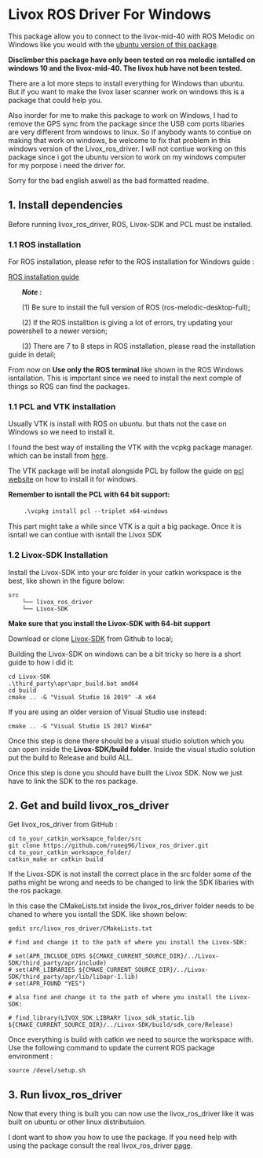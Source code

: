 # Livox ROS Driver For Windows
This package allow you to connect to the livox-mid-40 with ROS Melodic on Windows like you would with the [ubuntu version of this package](https://github.com/Livox-SDK/livox_ros_driver).

**Disclimber this package have only been tested on ros melodic isntalled on windows 10 and the livox-mid-40. The livox hub have not been tested.**

There are a lot more steps to install everything for Windows than ubuntu. But if you want to make the livox laser scanner work on windows this is a package that could help you.

Also inorder for me to make this package to work on Windows, I had to remove the GPS sync from the package since the USB com ports libaries are very different from windows to linux.
So if anybody wants to contiue on making that work on windows, be welcome to fix that problem in this windows version of the Livox_ros_driver. I will not contiue working on this package since i got the ubuntu version to work on my windows computer for my porpose i need the driver for.

Sorry for the bad english aswell as the bad formatted readme.

## 1. Install dependencies

Before running livox_ros_driver, ROS, Livox-SDK and PCL must be installed.

### 1.1 ROS installation

For ROS installation, please refer to the ROS installation for Windows guide :

[ROS installation guide](http://wiki.ros.org/Installation/Windows)

&ensp;&ensp;&ensp;&ensp;***Note :***

&ensp;&ensp;&ensp;&ensp;(1) Be sure to install the full version of ROS (ros-melodic-desktop-full);

&ensp;&ensp;&ensp;&ensp;(2) If the ROS installtion is giving a lot of errors, try updating your powershell to a newer version;

&ensp;&ensp;&ensp;&ensp;(3) There are 7 to 8 steps in ROS installation, please read the installation guide in detail;

From now on **Use only the ROS terminal** like shown in the ROS Windows isntallation. This is important since we need to install the next comple of things so ROS can find the packages. 

### 1.1 PCL and VTK installation
Usually VTK is install with ROS on ubuntu. but thats not the case on Windows so we need to install it.

I found the best way of installing the VTK with the vcpkg package manager. which can be install from [here](https://github.com/microsoft/vcpkg).

The VTK package will be install alongside PCL by follow the guide on [pcl website](https://pointclouds.org/downloads/) on how to install it for windows.

**Remember to isntall the PCL with 64 bit support:** 

　
　```.\vcpkg install pcl --triplet x64-windows```


This part might take a while since VTK is a quit a big package. Once it is isntall we can contiue with isntall the Livox SDK


### 1.2 Livox-SDK Installation
Install the Livox-SDK into your src folder in your catkin workspace is the best, like shown in the figure below:

```
src
    └── livox_ros_driver
    └── Livox-SDK
```

**Make sure that you install the Livox-SDK with 64-bit support**

Download or clone [Livox-SDK](https://github.com/Livox-SDK/Livox-SDK) from Github to local;

Building the Livox-SDK on windows can be a bit tricky so here is a short guide to how i did it:

```
cd Livox-SDK
.\third_party\apr\apr_build.bat amd64
cd build
cmake .. -G "Visual Studio 16 2019" -A x64
```

If you are using an older version of Visual Studio use instead:

```
cmake .. -G "Visual Studio 15 2017 Win64"
```

Once this step is done there should be a visual studio solution which you can open inside the **Livox-SDK/build folder**.
Inside the visual studio solution put the build to Release and build ALL.

Once this step is done you should have built the Livox SDK.
Now we just have to link the SDK to the ros package.

## 2. Get and build livox_ros_driver


Get livox_ros_driver from GitHub :

```
cd to_your_catkin_worksapce_folder/src
git clone https://github.com/runeg96/livox_ros_driver.git
cd to_your_catkin_worksapce_folder/
catkin_make or catkin build 
```
If the Livox-SDK is not install the correct place in the src folder some of the paths might be wrong and needs to be changed to link the SDK libaries with the ros package.

In this case the CMakeLists.txt inside the livox_ros_driver folder needs to be chaned to where you isntall the SDK. like shown below:

```
gedit src/livox_ros_driver/CMakeLists.txt

# find and change it to the path of where you install the Livox-SDK:

# set(APR_INCLUDE_DIRS ${CMAKE_CURRENT_SOURCE_DIR}/../Livox-SDK/third_party/apr/include)
# set(APR_LIBRARIES ${CMAKE_CURRENT_SOURCE_DIR}/../Livox-SDK/third_party/apr/lib/libapr-1.lib)
# set(APR_FOUND "YES")

# also find and change it to the path of where you install the Livox-SDK:

# find_library(LIVOX_SDK_LIBRARY livox_sdk_static.lib ${CMAKE_CURRENT_SOURCE_DIR}/../Livox-SDK/build/sdk_core/Release)
```
Once everything is build with catkin we need to source the workspace with. Use the following command to update the current ROS package environment :

`source /devel/setup.sh`


## 3. Run livox_ros_driver

Now that every thing is built you can now use the livox_ros_driver like it was built on ubuntu or other linux distributuion. 

I dont want to show you how to use the package.
If you need help with using the package consult the real livox_ros_driver [page](https://github.com/Livox-SDK/livox_ros_driver).